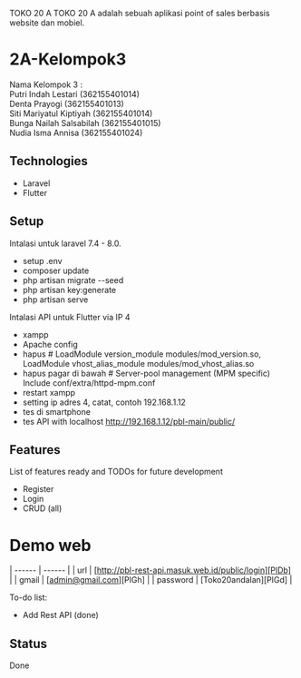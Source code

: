 TOKO 20 A
TOKO 20 A adalah sebuah aplikasi point of sales berbasis website dan mobiel.

# 2A-Kelompok3
Nama Kelompok 3 : <br>
Putri Indah Lestari (362155401014) <br>
Denta Prayogi (362155401013) <br>
Siti Mariyatul Kiptiyah (362155401014) <br>
Bunga Nailah Salsabilah (362155401015) <br>
Nudia Isma Annisa (362155401024) <br>

## Technologies
* Laravel
* Flutter

## Setup
Intalasi untuk laravel 7.4 - 8.0.
* setup .env
* composer update
* php artisan migrate --seed
* php artisan key:generate
* php artisan serve

Intalasi API untuk Flutter via IP 4
* xampp
* Apache config
* hapus # LoadModule version_module modules/mod_version.so, LoadModule vhost_alias_module modules/mod_vhost_alias.so
* hapus pagar di bawah # Server-pool management (MPM specific)
Include conf/extra/httpd-mpm.conf
* restart xampp
* setting ip adres 4, catat, contoh 192.168.1.12
* tes di smartphone
* tes API with localhost http://192.168.1.12/pbl-main/public/

## Features
List of features ready and TODOs for future development
* Register
* Login
* CRUD (all)

# Demo web

| ------ | ------ |
| url | [http://pbl-rest-api.masuk.web.id/public/login][PlDb] |
| gmail | [admin@gmail.com][PlGh] |
| password | [Toko20andalan][PlGd] |

To-do list:
* Add Rest API (done)

## Status
Done
